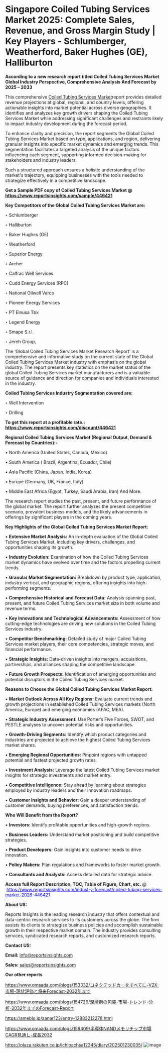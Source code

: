# Singapore Coiled Tubing Services Market 2025: Complete Sales, Revenue, and Gross Margin Study | Key Players - Schlumberger, Weatherford, Baker Hughes (GE), Halliburton

<strong>According to a new research report titled Coiled Tubing Services Market Global Industry Perspective, Comprehensive Analysis And Forecast by 2025 – 2033</strong>

This comprehensive <a href=https://www.reportsinsights.com/sample/446421>Coiled Tubing Services Market</a>report provides detailed revenue projections at global, regional, and country levels, offering actionable insights into market potential across diverse geographies. It identifies and analyzes key growth drivers shaping the Coiled Tubing Services Market while addressing significant challenges and restraints likely to impact industry development during the forecast period.

To enhance clarity and precision, the report segments the Global Coiled Tubing Services Market based on type, applications, and region, delivering granular insights into specific market dynamics and emerging trends. This segmentation facilitates a targeted analysis of the unique factors influencing each segment, supporting informed decision-making for stakeholders and industry leaders.

Such a structured approach ensures a holistic understanding of the market's trajectory, equipping businesses with the tools needed to strategize effectively in a competitive landscape.

<strong>Get a Sample PDF copy of Coiled Tubing Services Market </strong><strong>@<a href=https://www.reportsinsights.com/sample/446421 style=color:#0000ff;> https://www.reportsinsights.com/sample/446421</a></strong></font>

<strong>Key Competitors of the Global Coiled Tubing Services Market are:</strong>

‣ Schlumberger

‣ Halliburton

‣ Baker Hughes (GE)

‣ Weatherford

‣ Superior Energy

‣ Archer

‣ Calfrac Well Services

‣ Cudd Energy Services (RPC)

‣ National Oilwell Varco

‣ Pioneer Energy Services

‣ PT Elnusa Tbk

‣ Legend Energy

‣ Smape S.r.l.

‣ Jereh Group,

The ‘Global Coiled Tubing Services Market Research Report’ is a comprehensive and informative study on the current state of the Global Coiled Tubing Services Market industry with emphasis on the global industry. The report presents key statistics on the market status of the global Coiled Tubing Services market manufacturers and is a valuable source of guidance and direction for companies and individuals interested in the industry.

<strong>Coiled Tubing Services Industry Segmentation covered are:</strong>

‣ Well Intervention

‣ Drilling

<strong>To get this report at a profitable rate.: <a href=https://www.reportsinsights.com/discount/446421 style=color:#0000ff;>https://www.reportsinsights.com/discount/446421</a></strong></font>

<strong>Regional Coiled Tubing Services Market (Regional Output, Demand &amp; Forecast by Countries):-</strong>

• North America (United States, Canada, Mexico)

• South America ( Brazil, Argentina, Ecuador, Chile)

• Asia Pacific (China, Japan, India, Korea)

• Europe (Germany, UK, France, Italy)

• Middle East Africa (Egypt, Turkey, Saudi Arabia, Iran) And More.

The research report studies the past, present, and future performance of the global market. The report further analyzes the present competitive scenario, prevalent business models, and the likely advancements in offerings by significant players in the coming years.

<strong>Key Highlights of the Global Coiled Tubing Services Market Report:</strong>

• <strong>Extensive Market Analysis:</strong> An in-depth evaluation of the Global Coiled Tubing Services Market, including key drivers, challenges, and opportunities shaping its growth.

• <strong>Industry Evolution:</strong> Examination of how the Coiled Tubing Services market dynamics have evolved over time and the factors propelling current trends.

• <strong>Granular Market Segmentation:</strong> Breakdown by product type, application, industry vertical, and geographic regions, offering insights into high-performing segments.

• <strong>Comprehensive Historical and Forecast Data:</strong> Analysis spanning past, present, and future Coiled Tubing Services market size in both volume and revenue terms.

• <strong>Key Innovations and Technological Advancements:</strong> Assessment of how cutting-edge technologies are driving new solutions in the Coiled Tubing Services industry.

• <strong>Competitor Benchmarking:</strong> Detailed study of major Coiled Tubing Services market players, their core competencies, strategic moves, and financial performance.

• <strong>Strategic Insights:</strong> Data-driven insights into mergers, acquisitions, partnerships, and alliances shaping the competitive landscape.

• <strong>Future Growth Prospects:</strong> Identification of emerging opportunities and potential disruptors in the Coiled Tubing Services market.

<strong>Reasons to Choose the Global Coiled Tubing Services Market Report:</strong>

• <strong>Market Outlook Across All Key Regions:</strong> Evaluate current trends and growth projections in established Coiled Tubing Services markets (North America, Europe) and emerging economies (APAC, MEA).

• <strong>Strategic Industry Assessment:</strong> Use Porter’s Five Forces, SWOT, and PESTLE analyses to uncover potential risks and opportunities.

• <strong>Growth-Driving Segments:</strong> Identify which product categories and industries are projected to achieve the highest Coiled Tubing Services market shares.

• <strong>Emerging Regional Opportunities:</strong> Pinpoint regions with untapped potential and fastest projected growth rates.

• <strong>Investment Analysis:</strong> Leverage the latest Coiled Tubing Services market insights for strategic investments and market entry.

• <strong>Competitive Intelligence:</strong> Stay ahead by learning about strategies employed by industry leaders and their innovation roadmaps.

• <strong>Customer Insights and Behavior:</strong> Gain a deeper understanding of customer demands, buying preferences, and satisfaction trends.

<strong>Who Will Benefit from the Report?</strong>

• <strong>Investors:</strong> Identify profitable opportunities and high-growth regions.

• <strong>Business Leaders:</strong> Understand market positioning and build competitive strategies.

• <strong>Product Developers:</strong> Gain insights into customer needs to drive innovation.

• <strong>Policy Makers:</strong> Plan regulations and frameworks to foster market growth.

• <strong>Consultants and Analysts:</strong> Access detailed data for strategic advice.
</ul>
<strong>Access full Report Description, TOC, Table of Figure, Chart, etc. </strong>@  <a href=https://www.reportsinsights.com/industry-forecast/coiled-tubing-services-market-2026-446421 style=color:#0000ff;>https://www.reportsinsights.com/industry-forecast/coiled-tubing-services-market-2026-446421</a></font>

<strong><strong>About US</strong>:</strong>

Reports Insights is the leading research industry that offers contextual and data-centric research services to its customers across the globe. The firm assists its clients to strategize business policies and accomplish sustainable growth in their respective market domain. The industry provides consulting services, syndicated research reports, and customized research reports.

<strong>Contact US:</strong>

<p class=""""><b>Email:</b> <a href=mailto:info@reportsinsights.com>info@reportsinsights.com</a></p>
<p class=""""><b>Sales:</b> <a href=mailto:sales@reportsinsights.com>sales@reportsinsights.com</a></p>

<strong>Our other reports</strong>

<a href=https://www.omaada.com/blogs/153332/コネクテッドカーをすべてに-V2X-市場-現状評価と将来Forecast-2032年まで>https://www.omaada.com/blogs/153332/コネクテッドカーをすべてに-V2X-市場-現状評価と将来Forecast-2032年まで</a>

<a href=https://www.omaada.com/blogs/154726/潤滑剤の包装-市場-トレンド-分析-2032年までのForecast-Report>https://www.omaada.com/blogs/154726/潤滑剤の包装-市場-トレンド-分析-2032年までのForecast-Report</a>

<a href=https://ameblo.jp/aanar123/entry-12883212278.html>https://ameblo.jp/aanar123/entry-12883212278.html</a>

<a href=https://www.omaada.com/blogs/159409/半導体NANDメモリチップ市場CAGR見通し-成長2032>https://www.omaada.com/blogs/159409/半導体NANDメモリチップ市場CAGR見通し-成長2032</a>

<a href=https://plaza.rakuten.co.jp/ichibachsa12345/diary/202501230035/>https://plaza.rakuten.co.jp/ichibachsa12345/diary/202501230035/</a>
![image](https://github.com/user-attachments/assets/db438395-0d7c-436f-ba64-1cb529becf77)
